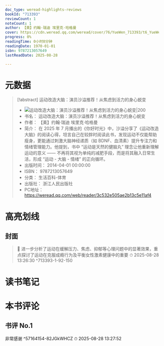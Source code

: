 ```yaml
---
doc_type: weread-highlights-reviews
bookId: "713393"
reviewCount: 1
noteCount: 1
author: 【美】约翰·瑞迪 埃里克·哈格曼
cover: https://cdn.weread.qq.com/weread/cover/76/YueWen_713393/t6_YueWen_713393.jpg
progress: 0%
readingTime: 0小时0分钟
readingDate: 1970-01-01
isbn: 9787213057649
lastReadDate: 2025-08-28

---
```

# 元数据
> [!abstract] 运动改造大脑：演员沙溢推荐！从焦虑到活力的身心蜕变
> - ![ 运动改造大脑：演员沙溢推荐！从焦虑到活力的身心蜕变|200](https://cdn.weread.qq.com/weread/cover/76/YueWen_713393/t6_YueWen_713393.jpg)
> - 书名： 运动改造大脑：演员沙溢推荐！从焦虑到活力的身心蜕变
> - 作者： 【美】约翰·瑞迪 埃里克·哈格曼
> - 简介： 在 2025 年 7 月播出的《你好时光》中，沙溢分享了《运动改造大脑》的阅读心得，坦言自己在较胖时阅读此书，发现运动不仅能帮助瘦身，更能通过刺激大脑神经递质（如 BDNF、血清素）提升专注力和情绪管理能力。他提到，书中 “运动是天然的健脑丸” 理念让他重新理解运动的意义 —— 不再将其视为单纯的减肥手段，而是将其融入日常生活，形成 “运动 - 大脑 - 情绪” 的正向循环。
> - 出版时间： 2014-04-01 00:00:00
> - ISBN： 9787213057649
> - 分类： 生活百科-体育
> - 出版社： 浙江人民出版社
> - PC地址：https://weread.qq.com/web/reader/3c532e505ae2b13c5e11af4

# 高亮划线

## 封面

> 📌 进一步分析了运动在缓解压力、焦虑、抑郁等心理问题中的显著效果，重点探讨了运动在克服成瘾行为及平衡女性激素健康中的重要 
> ⏱ 2025-08-28 13:26:30 ^713393-1-92-150

# 读书笔记

# 本书评论

## 书评 No.1 
非常感谢 ^57164154-82JGkWHCZ
⏱ 2025-08-28 13:27:52

